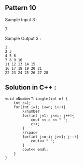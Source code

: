 ## Pattern 10

Sample Input 3 :

7

Sample Output 3 :

    1
    2 3
    4 5 6 
    7 8 9 10
    11 12 13 14 15 
    16 17 18 19 20 21 
    22 23 24 25 26 27 28

## Solution in C++ :

    void nNumberTriangle(int n) {
        int c=1;
        for(int i=1; i<=n; i++){
            //number
            for(int j=1; j<=i; j++){
                cout << c << " ";
                c++;
            }
            //space
            for(int j=n-i; j>=1; j--){
                cout<< " ";
            }
            cout<< endl;
        }
    }